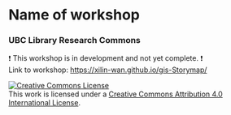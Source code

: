 # Name of workshop
### UBC Library Research Commons

:heavy_exclamation_mark: This workshop is in development and not yet complete. :heavy_exclamation_mark:    
Link to workshop: https://xilin-wan.github.io/gis-Storymap/

<a rel="license" href="http://creativecommons.org/licenses/by/4.0/"><img alt="Creative Commons License" style="border-width:0" src="https://i.creativecommons.org/l/by/4.0/88x31.png" /></a><br />This work is licensed under a <a rel="license" href="http://creativecommons.org/licenses/by/4.0/">Creative Commons Attribution 4.0 International License</a>.
